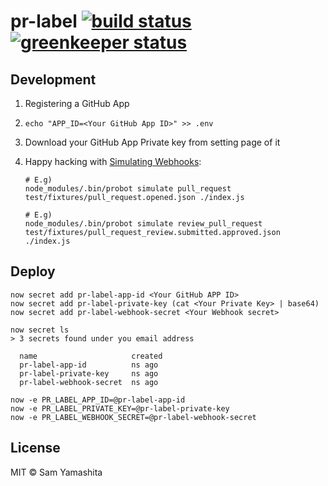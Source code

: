 [build badge]: https://travis-ci.org/sotayamashita/pr-label.svg?branch=master
[build url]:   https://travis-ci.org/sotayamashita/pr-label
[greenkeeper badge]:  https://badges.greenkeeper.io/sotayamashita/pr-label.svg
[greenkeeper url]:    https://greenkeeper.io/

# pr-label [![build status][build badge]][build url] [![greenkeeper status][greenkeeper badge]][greenkeeper url]

## Development

1. Registering a GitHub App
2. `echo "APP_ID=<Your GitHub App ID>" >> .env`
3. Download your GitHub App Private key from setting page of it
4. Happy hacking with [Simulating Webhooks](https://probot.github.io/docs/simulating-webhooks/):

   ```
   # E.g)
   node_modules/.bin/probot simulate pull_request test/fixtures/pull_request.opened.json ./index.js

   # E.g)
   node_modules/.bin/probot simulate review_pull_request test/fixtures/pull_request_review.submitted.approved.json ./index.js
   ```

## Deploy

```
now secret add pr-label-app-id <Your GitHub APP ID>
now secret add pr-label-private-key (cat <Your Private Key> | base64)
now secret add pr-label-webhook-secret <Your Webhook secret>

now secret ls
> 3 secrets found under you email address

  name                     created
  pr-label-app-id          ns ago
  pr-label-private-key     ns ago
  pr-label-webhook-secret  ns ago
```

```
now -e PR_LABEL_APP_ID=@pr-label-app-id
now -e PR_LABEL_PRIVATE_KEY=@pr-label-private-key
now -e PR_LABEL_WEBHOOK_SECRET=@pr-label-webhook-secret
```

## License

MIT © Sam Yamashita
